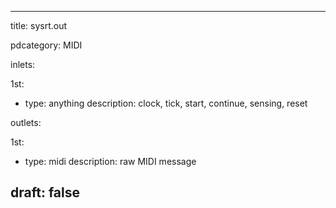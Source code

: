 --- 


title: sysrt.out

pdcategory: MIDI

inlets:

  1st:
  - type: anything
    description: clock, tick, start, continue, sensing, reset

outlets:

  1st:
  - type: midi
    description: raw MIDI message







draft: false
---